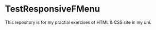 # TestResponsiveFMenu
This repository is for my practial exercises of HTML &amp; CSS site in my uni.
